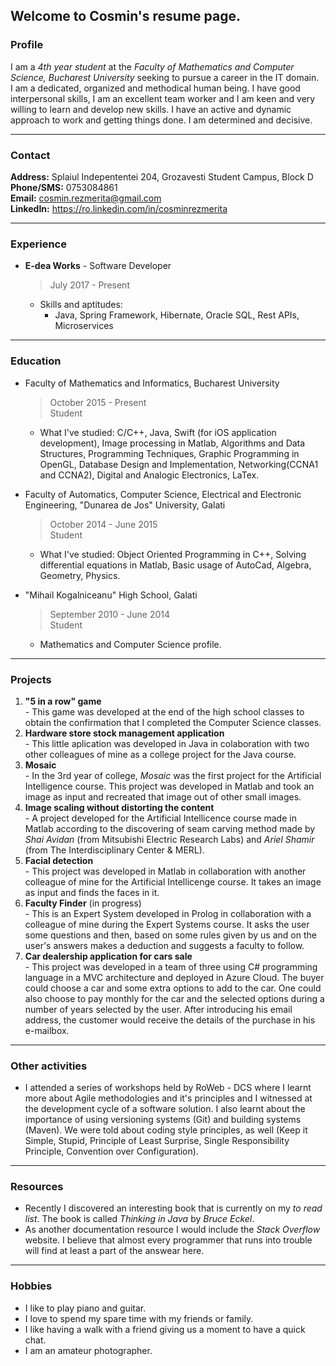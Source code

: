 ## Welcome to Cosmin's resume page.

### Profile
  I am a *4th year student* at the *Faculty of Mathematics and Computer Science, Bucharest University* seeking to pursue a career in the IT domain. <br/>
  I am a dedicated, organized and methodical human being. I have good interpersonal skills, I am an excellent team worker and I am keen and very willing to learn and develop new skills. I have an active and dynamic approach to work and getting things done. I am determined and decisive.
  
***

### Contact
**Address:** Splaiul Indepententei 204, Grozavesti Student Campus, Block D <br/>
**Phone/SMS:** 0753084861 <br/>
**Email:** cosmin.rezmerita@gmail.com <br/>
**LinkedIn:** https://ro.linkedin.com/in/cosminrezmerita
  
***

### Experience
  * **E-dea Works** - Software Developer
    > July 2017 - Present <br/>
    * Skills and aptitudes:
      - Java, Spring Framework, Hibernate, Oracle SQL, Rest APIs, Microservices
     

***

### Education
  * Faculty of Mathematics and Informatics, Bucharest University
    > October 2015 - Present <br/>
    > Student <br/>
    
    * What I've studied: C/C++, Java, Swift (for iOS application development), Image processing in Matlab, Algorithms and Data Structures, Programming Techniques, Graphic Programming in OpenGL, Database Design and Implementation, Networking(CCNA1 and CCNA2), Digital and Analogic Electronics, LaTex. <br/>
    
  * Faculty of Automatics, Computer Science, Electrical and Electronic Engineering, "Dunarea de Jos" University, Galati
    > October 2014 - June 2015 <br/>
    > Student <br/>
    
    * What I've studied: Object Oriented Programming in C++, Solving differential equations in Matlab, Basic usage of AutoCad, Algebra, Geometry, Physics. <br/>
    
  * "Mihail Kogalniceanu" High School, Galati
    > September 2010 - June 2014 <br/>
    > Student <br/>
    
    * Mathematics and Computer Science profile.

***

### Projects
  1. **"5 in a row" game** <br/>
    - This game was developed at the end of the high school classes to obtain the confirmation that I completed the Computer Science classes.
  2. **Hardware store stock management application** <br/>
    - This little aplication was developed in Java in colaboration with two other colleagues of mine as a college project for the Java course.
  3. **Mosaic** <br/>
    - In the 3rd year of college, *Mosaic* was the first project for the Artificial Intelligence course. This project was developed in Matlab and took an image as input and recreated that image out of other small images.
  4. **Image scaling without distorting the content** <br/>
    - A project developed for the Artificial Intellicence course made in Matlab according to the discovering of seam carving method made by *Shai Avidan* (from Mitsubishi Electric Research Labs) and *Ariel Shamir* (from The Interdisciplinary Center & MERL).
  5. **Facial detection** <br/>
    - This project was developed in Matlab in collaboration with another colleague of mine for the Artificial Intellicenge course. It takes an image as input and finds the faces in it.
  6. **Faculty Finder** (in progress) <br/>
    - This is an Expert System developed in Prolog in collaboration with a colleague of mine during the Expert Systems course. It asks the user some questions and then, based on some rules given by us and on the user's answers makes a deduction and suggests a faculty to follow.
  7. **Car dealership application for cars sale** <br/>
    - This project was developed in a team of three using C# programming language in a MVC architecture and deployed in Azure Cloud. The buyer could choose a car and some extra options to add to the car. One could also choose to pay monthly for the car and the selected options during a number of years selected by the user. After introducing his email address, the customer would receive the details of the purchase in his e-mailbox.

***

### Other activities

* I attended a series of workshops held by RoWeb - DCS where I learnt more about Agile methodologies and it's principles and I witnessed at the development cycle of a software solution. I also learnt about the importance of using versioning systems (Git) and building systems (Maven). We were told about coding style principles, as well (Keep it Simple, Stupid, Principle of Least Surprise, Single Responsibility Principle, Convention over Configuration).

***

### Resources
* Recently I discovered an interesting book that is currently on my *to read list*. The book is called *Thinking in Java* by *Bruce Eckel*. 
* As another documentation resource I would include the *Stack Overflow* website. I believe that almost every programmer that runs into trouble will find at least a part of the answear here.

***

### Hobbies

* I like to play piano and guitar.
* I love to spend my spare time with my friends or family.
* I like having a walk with a friend giving us a moment to have a quick chat.
* I am an amateur photographer.

